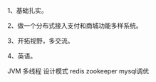 1、基础扎实。



2、做一个分布式接入支付和商城功能多样系统。



3、开拓视野，多交流。



4、英语。

JVM 多线程 设计模式 redis  zookeeper mysql调优

​																	
